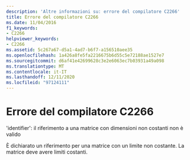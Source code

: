 ```yaml
---
description: 'Altre informazioni su: errore del compilatore C2266'
title: Errore del compilatore C2266
ms.date: 11/04/2016
f1_keywords:
- C2266
helpviewer_keywords:
- C2266
ms.assetid: 5c267a67-d5a1-4ad7-b6f7-a156510aee35
ms.openlocfilehash: 1a426a8fe5fa2216675b6d55c5e72188ae1527e7
ms.sourcegitcommit: d6af41e42699628c3e2e6063ec7b03931a49a098
ms.translationtype: MT
ms.contentlocale: it-IT
ms.lasthandoff: 12/11/2020
ms.locfileid: "97124111"
---
```

# <a name="compiler-error-c2266"></a>Errore del compilatore C2266

'identifier': il riferimento a una matrice con dimensioni non costanti non è valido

È dichiarato un riferimento per una matrice con un limite non costante. La matrice deve avere limiti costanti.
